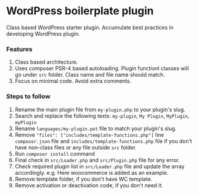 # WordPress boilerplate plugin
Class based WordPress starter plugin. Accumulate best practices in developing WordPress plugin.

### Features
1. Class based architecture.
2. Uses composer PSR-4 based autoloading. Plugin functionl classes will go under `src` folder. Class name and file name should match.
3. Focus on minimal code. Avoid extra comments.

### Steps to follow
1. Rename the main plugin file from `my-plugin.php` to your plugin's slug.
2. Search and replace the following texts: `my-plugin`, `My Plugin`, `MyPlugin`, `myPlugin`
3. Rename `languages/my-plugin.pot` file to match your plugin's slug.
4. Remove `"files": ["includes/template-functions.php"]` line `composer.json` file and `includes/template-functions.php` file if you don't have non-class files or any file outside `src` folder.
5. Run `composer install` command
6. Final check in `src/Loader.php` and `src/Plugin.php` file for any error.
7. Check required plugin list in `src/Loader.php` file and update the array accordingly. e.g. Here woocommerce is added as an example.
8. Remove template folder, if you don't have WC template.
9. Remove activation or deactivation code, if you don't need it.

